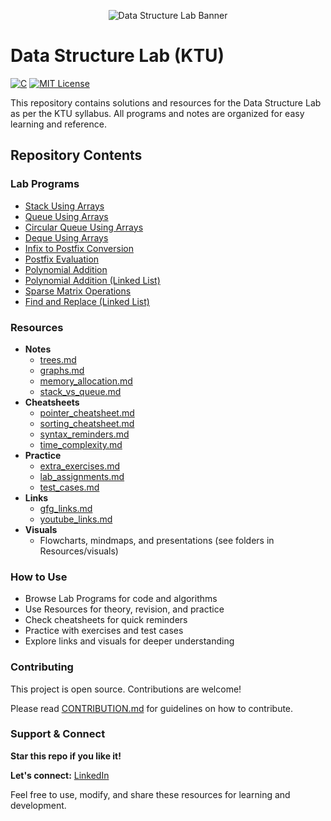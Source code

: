 
<p align="center">
	<img src="https://github.com/sjsreehari/Data-Structure-Lab/blob/main/Resources/visuals/ppt/image.png?raw=true" alt="Data Structure Lab Banner"/>
</p>

# Data Structure Lab (KTU)

[![C](https://img.shields.io/badge/C-Data%20Structures-blue)](https://en.wikipedia.org/wiki/C_(programming_language))
[![MIT License](https://img.shields.io/badge/License-MIT-green)](https://opensource.org/licenses/MIT)

This repository contains solutions and resources for the Data Structure Lab as per the KTU syllabus. All programs and notes are organized for easy learning and reference.

## Repository Contents

### Lab Programs

- [Stack Using Arrays](./Lab%20Programs/Stack%20Using%20Arrays)
- [Queue Using Arrays](./Lab%20Programs/Queue%20Using%20Arrays)
- [Circular Queue Using Arrays](./Lab%20Programs/Circular%20Queue%20Using%20Arrays)
- [Deque Using Arrays](./Lab%20Programs/Deque%20Using%20Arrays)
- [Infix to Postfix Conversion](./Lab%20Programs/Infix%20to%20Postfix%20Conversion)
- [Postfix Evaluation](./Lab%20Programs/Postfix%20Evaluation)
- [Polynomial Addition](./Lab%20Programs/Polynomial%20Addition)
- [Polynomial Addition (Linked List)](./Lab%20Programs/Polynomial%20Addition%20%5B%20Linked%20List%20%5D)
- [Sparse Matrix Operations](./Lab%20Programs/Sparse%20Matrix%20Operations)
- [Find and Replace (Linked List)](./Lab%20Programs/Find%20and%20Replace%20%5B%20Linked%20List%20%5D)

### Resources

- **Notes**
	- [trees.md](./Resources/notes/trees.md)
	- [graphs.md](./Resources/notes/graphs.md)
	- [memory_allocation.md](./Resources/notes/memory_allocation.md)
	- [stack_vs_queue.md](./Resources/notes/stack_vs_queue.md)
- **Cheatsheets**
	- [pointer_cheatsheet.md](./Resources/cheatsheets/pointer_cheatsheet.md)
	- [sorting_cheatsheet.md](./Resources/cheatsheets/sorting_cheatsheet.md)
	- [syntax_reminders.md](./Resources/cheatsheets/syntax_reminders.md)
	- [time_complexity.md](./Resources/cheatsheets/time_complexity.md)
- **Practice**
	- [extra_exercises.md](./Resources/practice/extra_exercises.md)
	- [lab_assignments.md](./Resources/practice/lab_assignments.md)
	- [test_cases.md](./Resources/practice/test_cases.md)
- **Links**
	- [gfg_links.md](./Resources/links/gfg_links.md)
	- [youtube_links.md](./Resources/links/youtube_links.md)
- **Visuals**
	- Flowcharts, mindmaps, and presentations (see folders in Resources/visuals)

### How to Use

- Browse Lab Programs for code and algorithms
- Use Resources for theory, revision, and practice
- Check cheatsheets for quick reminders
- Practice with exercises and test cases
- Explore links and visuals for deeper understanding

### Contributing

This project is open source. Contributions are welcome!

Please read [CONTRIBUTION.md](./CONTRIBUTION.md) for guidelines on how to contribute.

### Support & Connect

**Star this repo if you like it!**

**Let's connect:** [LinkedIn](https://www.linkedin.com/in/sreeharisj/)

Feel free to use, modify, and share these resources for learning and development.
